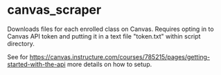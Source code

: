 # canvas_scraper
Downloads files for each enrolled class on Canvas. Requires opting in to Canvas API token and putting it in a text file "token.txt" within script directory.

See for https://canvas.instructure.com/courses/785215/pages/getting-started-with-the-api more details on how to setup.
